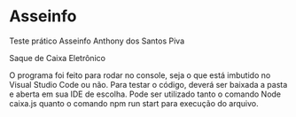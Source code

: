 # Asseinfo
Teste prático Asseinfo
Anthony dos Santos Piva

Saque de Caixa Eletrônico

O programa foi feito para rodar no console, seja o que está imbutido no Visual Studio Code ou não.
Para testar o código, deverá ser baixada a pasta e aberta em sua IDE de escolha.
Pode ser utilizado tanto o comando Node caixa.js quanto o comando npm run start para execução do arquivo.

